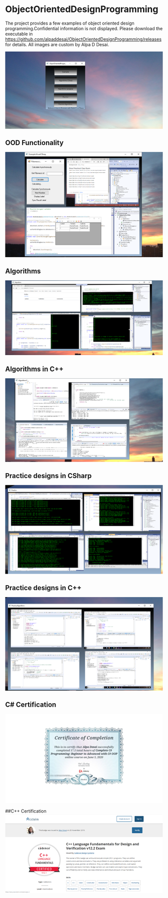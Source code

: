 # ObjectOrientedDesignProgramming

The project provides a few examples of object oriented design programming.Confidential information is not displayed. 
Please download the executable in https://github.com/alpaddesai/ObjectOrientedDesignProgramming/releases for details. 
All images are custom by Alpa D Desai.

![image](ImageAlgorithms.png)

## OOD Functionality
![image](OOPCSharp.png)

## Algorithms 
![image](AlgorithmsImage.png)

## Algorithms in C++
![image](AlgorithmsC++.png)

## Practice designs in CSharp
![image](PracticeImage.png)

## Practice designs in C++
![image](algorithms.png)

## C# Certification
![image](CSharpCertificate.jpg)

##C++ Certification
![image](C++_Certification.png)

